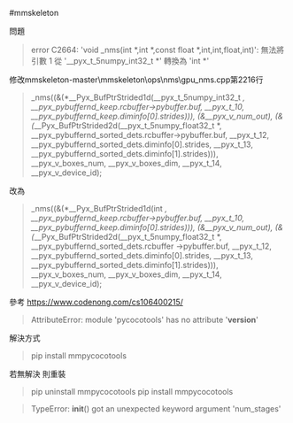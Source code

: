 #mmskeleton

問題
>error C2664: 'void _nms(int *,int *,const float *,int,int,float,int)': 無法將引數 1 從 '__pyx_t_5numpy_int32_t *' 轉換為 'int *'

修改mmskeleton-master\mmskeleton\ops\nms\gpu_nms.cpp第2216行
>_nms((&(*__Pyx_BufPtrStrided1d(__pyx_t_5numpy_int32_t *, __pyx_pybuffernd_keep.rcbuffer->pybuffer.buf, __pyx_t_10, __pyx_pybuffernd_keep.diminfo[0].strides))), (&__pyx_v_num_out), (&(*__Pyx_BufPtrStrided2d(__pyx_t_5numpy_float32_t *, __pyx_pybuffernd_sorted_dets.rcbuffer->pybuffer.buf, __pyx_t_12, __pyx_pybuffernd_sorted_dets.diminfo[0].strides, __pyx_t_13, __pyx_pybuffernd_sorted_dets.diminfo[1].strides))), __pyx_v_boxes_num, __pyx_v_boxes_dim, __pyx_t_14, __pyx_v_device_id);

改為
>_nms((&(*__Pyx_BufPtrStrided1d(int *, __pyx_pybuffernd_keep.rcbuffer->pybuffer.buf, __pyx_t_10, __pyx_pybuffernd_keep.diminfo[0].strides))), (&__pyx_v_num_out), (&(*__Pyx_BufPtrStrided2d(__pyx_t_5numpy_float32_t *, __pyx_pybuffernd_sorted_dets.rcbuffer ->pybuffer.buf, __pyx_t_12, __pyx_pybuffernd_sorted_dets.diminfo[0].strides, __pyx_t_13, __pyx_pybuffernd_sorted_dets.diminfo[1].strides))), __pyx_v_boxes_num, __pyx_v_boxes_dim, __pyx_t_14, __pyx_v_device_id);


參考
https://www.codenong.com/cs106400215/


>AttributeError: module 'pycocotools' has no attribute '__version__'

解決方式
>pip install mmpycocotools

若無解決 則重裝
>pip uninstall mmpycocotools
>pip install mmpycocotools


>TypeError: __init__() got an unexpected keyword argument 'num_stages'
